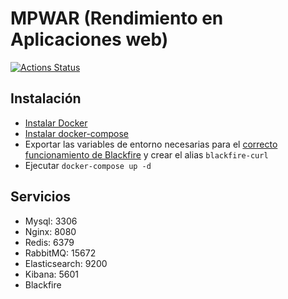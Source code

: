 # MPWAR (Rendimiento en Aplicaciones web)

[![Actions Status](https://github.com/rubencougil/mpwar-rendimiento-docker/workflows/Docker%20Image%20CI/badge.svg)](https://github.com/rubencougil/mpwar-rendimiento-docker/actions)

## Instalación

- [Instalar Docker](https://docs.docker.com/install/)
- [Instalar docker-compose](https://docs.docker.com/compose/install/)
- Exportar las variables de entorno necesarias para el [correcto funcionamiento de Blackfire](https://blackfire.io/docs/integrations/docker) y crear el alias `blackfire-curl`
- Ejecutar `docker-compose up -d`

## Servicios

- Mysql: 3306
- Nginx: 8080
- Redis: 6379
- RabbitMQ: 15672
- Elasticsearch: 9200
- Kibana: 5601
- Blackfire
